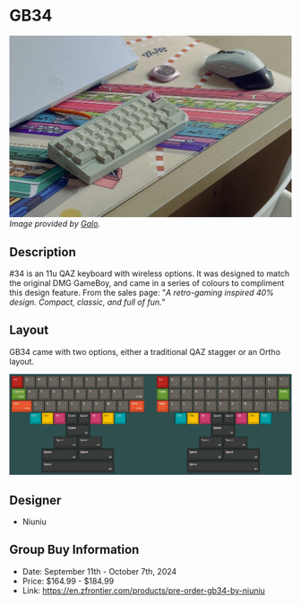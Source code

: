 # GB34
![](./Images/gb34_cover.jpg)
*Image provided by [Galo](http://xhslink.com/a/e4KS2T3Bwuw4%EF%BC%8C%E5%A4%8D%E5%88%B6%E6%9C%AC%E6%9D%A1%E4%BF%A1%E6%81%AF%EF%BC%8C%E6%89%93%E5%BC%80%E3%80%90%E5%B0%8F%E7%BA%A2%E4%B9%A6%E3%80%91App%E6%9F%A5%E7%9C%8B%E7%B2%BE%E5%BD%A9%E5%86%85%E5%AE%B9%EF%BC%81).*

## Description
#34 is an 11u QAZ keyboard with wireless options. It was designed to match the original DMG GameBoy, and came in a series of colours to compliment this design feature. From the sales page: "*A retro-gaming inspired 40% design. Compact, classic, and full of fun.*"

## Layout
GB34 came with two options, either a traditional QAZ stagger or an Ortho layout.

![](./Images/GB34_layout.png)

## Designer
- Niuniu

## Group Buy Information
- Date: September 11th - October 7th, 2024
- Price: $164.99 - $184.99
- Link: https://en.zfrontier.com/products/pre-order-gb34-by-niuniu
